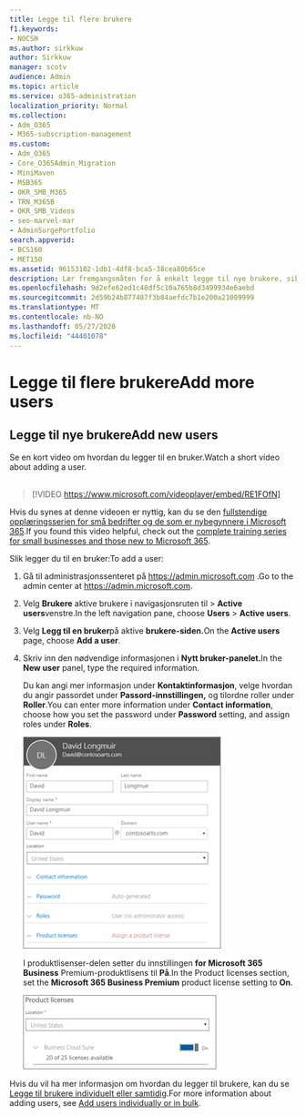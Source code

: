 ```yaml
---
title: Legge til flere brukere
f1.keywords:
- NOCSH
ms.author: sirkkuw
author: Sirkkuw
manager: scotv
audience: Admin
ms.topic: article
ms.service: o365-administration
localization_priority: Normal
ms.collection:
- Adm_O365
- M365-subscription-management
ms.custom:
- Adm_O365
- Core_O365Admin_Migration
- MiniMaven
- MSB365
- OKR_SMB_M365
- TRN_M365B
- OKR_SMB_Videos
- seo-marvel-mar
- AdminSurgePortfolio
search.appverid:
- BCS160
- MET150
ms.assetid: 96153102-1db1-4df8-bca5-38cea80b65ce
description: Lær fremgangsmåten for å enkelt legge til nye brukere, sikre enhetene sine og tilordne roller i Microsoft 365 Business Premium.
ms.openlocfilehash: 9d2efe62ed1c48df5c10a765b8d3499934e6aebd
ms.sourcegitcommit: 2d59b24b877487f3b84aefdc7b1e200a21009999
ms.translationtype: MT
ms.contentlocale: nb-NO
ms.lasthandoff: 05/27/2020
ms.locfileid: "44401078"
---
```

# <a name="add-more-users"></a><span data-ttu-id="944e7-103">Legge til flere brukere</span><span class="sxs-lookup"><span data-stu-id="944e7-103">Add more users</span></span>

## <a name="add-new-users"></a><span data-ttu-id="944e7-104">Legge til nye brukere</span><span class="sxs-lookup"><span data-stu-id="944e7-104">Add new users</span></span>

<span data-ttu-id="944e7-105">Se en kort video om hvordan du legger til en bruker.</span><span class="sxs-lookup"><span data-stu-id="944e7-105">Watch a short video about adding a user.</span></span> <br><br>

> [!VIDEO https://www.microsoft.com/videoplayer/embed/RE1FOfN] 

<span data-ttu-id="944e7-106">Hvis du synes at denne videoen er nyttig, kan du se den [fullstendige opplæringsserien for små bedrifter og de som er nybegynnere i Microsoft 365](https://support.office.com/article/6ab4bbcd-79cf-4000-a0bd-d42ce4d12816).</span><span class="sxs-lookup"><span data-stu-id="944e7-106">If you found this video helpful, check out the [complete training series for small businesses and those new to Microsoft 365](https://support.office.com/article/6ab4bbcd-79cf-4000-a0bd-d42ce4d12816).</span></span>

<span data-ttu-id="944e7-107">Slik legger du til en bruker:</span><span class="sxs-lookup"><span data-stu-id="944e7-107">To add a user:</span></span>

1. <span data-ttu-id="944e7-108">Gå til administrasjonssenteret på <a href="https://go.microsoft.com/fwlink/p/?linkid=837890" target="_blank">https://admin.microsoft.com</a> .</span><span class="sxs-lookup"><span data-stu-id="944e7-108">Go to the admin center at <a href="https://go.microsoft.com/fwlink/p/?linkid=837890" target="_blank">https://admin.microsoft.com</a>.</span></span> 
2. <span data-ttu-id="944e7-109">Velg **Brukere** aktive brukere i navigasjonsruten til \> **Active users**venstre.</span><span class="sxs-lookup"><span data-stu-id="944e7-109">In the left navigation pane, choose **Users** \> **Active users**.</span></span>
3. <span data-ttu-id="944e7-110">Velg **Legg til en bruker**på aktive **brukere-siden.**</span><span class="sxs-lookup"><span data-stu-id="944e7-110">On the **Active users** page, choose **Add a user**.</span></span>
4. <span data-ttu-id="944e7-111">Skriv inn den nødvendige informasjonen i **Nytt bruker-panelet.**</span><span class="sxs-lookup"><span data-stu-id="944e7-111">In the **New user** panel, type the required information.</span></span> 
  
    <span data-ttu-id="944e7-112">Du kan angi mer informasjon under **Kontaktinformasjon**, velge hvordan du angir passordet under **Passord-innstillingen,** og tilordne roller under **Roller**.</span><span class="sxs-lookup"><span data-stu-id="944e7-112">You can enter more information under **Contact information**, choose how you set the password under **Password** setting, and assign roles under **Roles**.</span></span>
      
    ![Enter user information in the New user card](../media/f04d39ca-48be-4868-8330-8552a4754c8b.png)
      
    <span data-ttu-id="944e7-114">I produktlisenser-delen setter du innstillingen **for Microsoft 365 Business** Premium-produktlisens til **På**.</span><span class="sxs-lookup"><span data-stu-id="944e7-114">In the Product licenses section, set the **Microsoft 365 Business Premium** product license setting to **On**.</span></span>
      
    ![Set the license setting to On position](../media/7404f7f7-93bc-44a3-9ffb-4208b5b17402.png)
  
<span data-ttu-id="944e7-116">Hvis du vil ha mer informasjon om hvordan du legger til brukere, kan du se [Legge til brukere individuelt eller samtidig](https://docs.microsoft.com/office365/admin/add-users/add-users).</span><span class="sxs-lookup"><span data-stu-id="944e7-116">For  more information about adding users, see [Add users individually or in bulk](https://docs.microsoft.com/office365/admin/add-users/add-users).</span></span>
  
